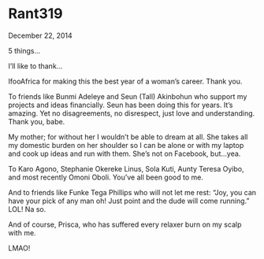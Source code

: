 # Rant319



December 22, 2014

5 things...

I’ll like to thank…

IfooAfrica for making this the best year of a woman’s career. Thank you.

To friends like Bunmi Adeleye and Seun (Tall) Akinbohun who support my projects and ideas financially. Seun has been doing this for years. It’s amazing. Yet no disagreements, no disrespect, just love and understanding. Thank you, babe.

My mother; for without her I wouldn’t be able to dream at all. She takes all my domestic burden on her shoulder so I can be alone or with my laptop and cook up ideas and run with them. She’s not on Facebook, but…yea.

To Karo Agono, Stephanie Okereke Linus, Sola Kuti, Aunty Teresa Oyibo, and most recently Omoni Oboli. You’ve all been good to me.

And to friends like Funke Tega Phillips who will not let me rest: “Joy, you can have your pick of any man oh! Just point and the dude will come running.” LOL! Na so.

And of course, Prisca, who has suffered every relaxer burn on my scalp with me. 

LMAO!